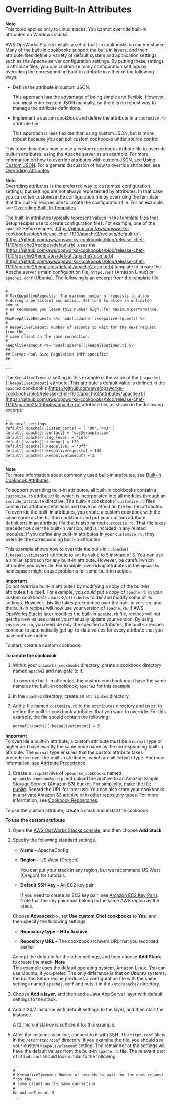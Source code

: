 # Overriding Built\-In Attributes<a name="cookbooks-101-opsworks-attributes"></a>

**Note**  
This topic applies only to Linux stacks\. You cannot override built\-in attributes on Windows stacks\.

AWS OpsWorks Stacks installs a set of built\-in cookbooks on each instance\. Many of the built\-in cookbooks support the built\-in layers, and their attribute files define a variety of default system and application settings, such as the Apache server configuration settings\. By putting these settings in attribute files, you can customize many configuration settings by overriding the corresponding built\-in attribute in either of the following ways:

+ Define the attribute in custom JSON\.

  This approach has the advantage of being simple and flexible\. However, you must enter custom JSON manually, so there is no robust way to manage the attribute definitions\.

+ Implement a custom cookbook and define the attribute in a `customize.rb` attribute file\.

  This approach is less flexible than using custom JSON, but is more robust because you can put custom cookbooks under source control\.

This topic describes how to use a custom cookbook attribute file to override built\-in attributes, using the Apache server as an example\. For more information on how to override attributes with custom JSON, see [Using Custom JSON](workingcookbook-json-override.md)\. For a general discussion of how to override attributes, see [Overriding Attributes](workingcookbook-attributes.md)\.

**Note**  
Overriding attributes is the preferred way to customize configuration settings, but settings are not always represented by attributes\. In that case, you can often customize the configuration file by overriding the template that the built\-in recipes use to create the configuration file\. For an example, see [Overriding Built\-In Templates](cookbooks-101-opsworks-templates.md)\.

The built\-in attributes typically represent values in the template files that Setup recipes use to create configuration files\. For example, one of the `apache2` Setup recipes, [https://github.com/aws/opsworks-cookbooks/blob/release-chef-11.10/apache2/recipes/default.rb](https://github.com/aws/opsworks-cookbooks/blob/release-chef-11.10/apache2/recipes/default.rb), uses the [https://github.com/aws/opsworks-cookbooks/blob/release-chef-11.10/apache2/templates/default/apache2.conf.erb](https://github.com/aws/opsworks-cookbooks/blob/release-chef-11.10/apache2/templates/default/apache2.conf.erb) template to create the Apache server's main configuration file, `httpd.conf` \(Amazon Linux\) or `apache2.conf` \(Ubuntu\)\. The following is an excerpt from the template file:

```
...
#
# MaxKeepAliveRequests: The maximum number of requests to allow
# during a persistent connection. Set to 0 to allow an unlimited amount.
# We recommend you leave this number high, for maximum performance.
#
MaxKeepAliveRequests <%= node[:apache][:keepaliverequests] %>
#
# KeepAliveTimeout: Number of seconds to wait for the next request from the
# same client on the same connection.
#
KeepAliveTimeout <%= node[:apache][:keepalivetimeout] %>
##
## Server-Pool Size Regulation (MPM specific)
##

...
```

The `KeepAliveTimeout` setting in this example is the value of the `[:apache][:keepalivetimeout]` attribute\. This attribute's default value is defined in the `apache2` cookbook's [https://github.com/aws/opsworks-cookbooks/blob/release-chef-11.10/apache2/attributes/apache.rb](https://github.com/aws/opsworks-cookbooks/blob/release-chef-11.10/apache2/attributes/apache.rb) attribute file, as shown in the following excerpt:

```
...
# General settings
default[:apache][:listen_ports] = [ '80','443' ]
default[:apache][:contact] = 'ops@example.com'
default[:apache][:log_level] = 'info'
default[:apache][:timeout] = 120
default[:apache][:keepalive] = 'Off'
default[:apache][:keepaliverequests] = 100
default[:apache][:keepalivetimeout] = 3
...
```

**Note**  
For more information about commonly used built\-in attributes, see [Built\-in Cookbook Attributes](attributes-recipes.md)\.

To support overriding built\-in attributes, all built\-in cookbooks contain a `customize.rb` attribute file, which is incorporated into all modules through an `include_attribute` directive\. The built\-in cookbooks' `customize.rb` files contain no attribute definitions and have no effect on the built\-in attributes\. To override the built\-in attributes, you create a custom cookbook with the same name as the built\-in cookbook and put your custom attribute definitions in an attribute file that is also named `customize.rb`\. That file takes precedence over the built\-in version, and is included in any related modules\. If you define any built\-in attributes in your `customize.rb`, they override the corresponding built\-in attributes\.

This example shows how to override the built\-in `[:apache][:keepalivetimeout]` attribute to set its value to 5 instead of 3\. You can use a similar approach for any built\-in attribute\. However, be careful which attributes you override\. For example, overriding attributes in the `opsworks` namespace might cause problems for some built\-in recipes\. 

**Important**  
Do not override built\-in attributes by modifying a copy of the built\-in attributes file itself\. For example, you *could* put a copy of `apache.rb` in your custom cookbook's `apache2/attributes` folder and modify some of its settings\. However, this file takes precedence over the built\-in version, and the built\-in recipes will now use your version of `apache.rb`\. If AWS OpsWorks Stacks later modifies the built\-in `apache.rb` file, recipes will not get the new values unless you manually update your version\. By using `customize.rb`, you override only the specified attributes; the built\-in recipes continue to automatically get up\-to\-date values for every attribute that you have not overridden\.

To start, create a custom cookbook\.

**To create the cookbook**

1. Within your `opsworks_cookbooks` directory, create a cookbook directory named `apache2` and navigate to it\.

   To override built\-in attributes, the custom cookbook must have the same name as the built\-in cookbook, `apache2` for this example\.

1. In the `apache2` directory, create an `attributes` directory\.

1. Add a file named `customize.rb` to the `attributes` directory and use it to define the built\-in cookbook attributes that you want to override\. For this example, the file should contain the following: 

   ```
   normal[:apache][:keepalivetimeout] = 5
   ```
**Important**  
To override a built\-in attribute, a custom attribute must be a `normal` type or higher and have exactly the same node name as the corresponding built\-in attribute\. The `normal` type ensures that the custom attribute takes precedence over the built\-in attributes, which are all `default` type\. For more information, see [Attribute Precedence](workingcookbook-attributes-precedence.md)\.

1. Create a `.zip` archive of `opsworks_cookbooks` named `opsworks_cookbooks.zip` and upload the archive to an Amazon Simple Storage Service \(Amazon S3\) bucket\. For simplicity, [make the file public](http://docs.aws.amazon.com/AmazonS3/latest/UG/EditingPermissionsonanObject.html)\. Record the URL for later use\. You can also store your cookbooks in a private Amazon S3 archive or in other repository types\. For more information, see [Cookbook Repositories](workingcookbook-installingcustom-repo.md)\.

To use the custom attribute, create a stack and install the cookbook\.

**To use the custom attribute**

1. Open the [AWS OpsWorks Stacks console](https://console.aws.amazon.com/opsworks/), and then choose **Add Stack**\.

1. Specify the following standard settings\.

   + **Name** – ApacheConfig

   + **Region** – US West \(Oregon\)

     You can put your stack in any region, but we recommend US West \(Oregon\) for tutorials\.

   + **Default SSH key** – An EC2 key pair

     If you need to create an EC2 key pair, see [Amazon EC2 Key Pairs](http://docs.aws.amazon.com/AWSEC2/latest/UserGuide/ec2-key-pairs.html)\. Note that the key pair must belong to the same AWS region as the stack\.

   Choose **Advanced>>**, set **Use custom Chef cookbooks** to **Yes**, and then specify the following settings\.

   + **Repository type** – **Http Archive**

   + **Repository URL** – The cookbook archive's URL that you recorded earlier

   Accept the defaults for the other settings, and then choose **Add Stack** to create the stack\.
**Note**  
This example uses the default operating system, Amazon Linux\. You can use Ubuntu, if you prefer\. The only difference is that on Ubuntu systems, the built\-in Setup recipe produces a configuration file with the same settings named `apache2.conf` and puts it in the `/etc/apache2` directory\. 

1. Choose **Add a layer**, and then add a Java App Server layer with default settings to the stack\.

1. Add a 24/7 instance with default settings to the layer, and then start the instance\.

   A t2\.micro instance is sufficient for this example\.

1. After the instance is online, connect to it with SSH\. The `httpd.conf` file is in the `/etc/httpd/conf` directory\. If you examine the file, you should see your custom `KeepAliveTimeout` setting\. The remainder of the settings will have the default values from the built\-in `apache.rb` file\. The relevant part of `httpd.conf` should look similar to the following:

   ```
   ...
   #
   # KeepAliveTimeout: Number of seconds to wait for the next request from the
   # same client on the same connection.
   #
   KeepAliveTimeout 5
   ...
   ```